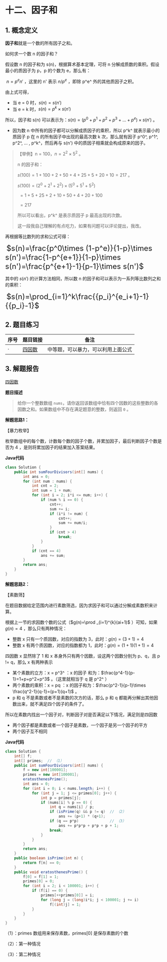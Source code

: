 # 十二、因子和

## 1. 概念定义

**因子和**就是一个数的所有因子之和。

如何求一个数 n 的因子和？

假设数 n 的因子和为 s(n)，根据算术基本定理，可将 n 分解成质数的乘积。假设最小的质因子为 p，p 的个数为 e，那么有：

​														$n=p^en'$ ，这里的 n' 表示 $n/p^e$ ，即除 p^e^ 外的其他质因子之积。

由上式可得，

+ 当 e = 0 时，$s(n)=s(n')$ 
+ 当 e = k 时，$s(n)=p^k\times s(n')$ 

所以，因子和 s(n) 可以表示为：$s(n)=(p^0+p^1+p^2+p^3+...+p^e)\times s(n')$ 。

+ 因为数 n 中所有的因子都可以分解成质因子的乘积，所以 p^k^ 就表示最小的质因子 p 在 n 的所有因子中出现的最高次数 k 次，那么就有因子 p^0^, p^1^, p^2^, ... , p^k^，然后再与 s(n') 中的质因子相乘就会构成原来的因子。

> 【举例】n = 100，$n=2^2\times 5^2$ 。
>
> n 的因子和： 
>
> $s(100)=1+100+2+50+4+25+5+20+10=217$ 。
>
> $s(100)=(2^0+2^1+2^2)\times (5^0+5^1+5^2)$
>
> ​			$= 1+5+25+2+10+50+4+20+100$
>
> ​			$= 217$
>
> 所以可以看出，p^k^ 是表示质因子 p 最高出现的次数。
>
> 这一段我自己理解的有点吃力，如果有问题可以评论提出，我改。

再根据等比数列的求和公式可得：

​							<font size=5px>$s(n)=\frac{p^0\times (1-p^e)}{1-p}\times s(n')=\frac{1-p^{e+1}}{1-p}\times s(n')=\frac{p^{e+1}-1}{p-1}\times s(n')$</font>   

其中的 $s(n')$ 的计算方法相同，所以数 n 的因子和可以表示为一系列等比数列之和的乘积：

​														<font size=5px>$s(n)=\prod_{i=1}^k\frac{{p_i}^{e_i+1}-1}{{p_i}-1}$ </font> 

## 2. 题目练习

| 序号 | 题目链接                                                     | 备注                               |
| ---- | ------------------------------------------------------------ | ---------------------------------- |
| ·    | [四因数](https://leetcode.cn/problems/four-divisors/description/) | 中等题，可以暴力，可以利用上面公式 |

## 3. 解题报告

  [四因数](https://leetcode.cn/problems/four-divisors/description/)

**题目描述**

> 给你一个整数数组 `nums`，请你返回该数组中恰有四个因数的这些整数的各因数之和。如果数组中不存在满足题意的整数，则返回 `0` 。

**解题思路1：**

【暴力枚举】

枚举数组中的每个数，计数每个数的因子个数，并累加因子，最后判断因子个数是否为 4 ，是则将累加因子的结果加入答案结果。

**Java代码**

```java
class Solution {
    public int sumFourDivisors(int[] nums) {
        int ans = 0;
        for (int num : nums) {
            int cnt = 2;
            int sum = 1 + num;
            for (int i = 2; i*i <= num; i++) {
                if (num % i == 0) {
                    cnt++;
                    sum += i;
                    if (i*i != num) {
                        cnt++;
                        sum += num/i;
                    }
                    if (cnt > 4)
                        break;
                }
            }
            if (cnt == 4) 
                ans += sum;
        }
        return ans;
    }
}
```

**解题思路2：**

【素数筛】

在题目数据给定范围内进行素数筛选，因为求因子和可以通过分解成素数积来计算。

根据上一节的求因数个数的公式（$g(n)=\prod _{i=1}^{k}(ai+1)$ ）可知，如果 $g(n)=4$ ，那么只有两种情况：

+ 整数 x 只有一个质因数，对应的指数为 3，此时：$g(n)=(3+1)=4$ 
+ 整数 x 有两个质因数，对应的指数都为 1，此时：$g(n)=(1+1)(1+1) = 4$ 

四因数 x 显然除了 1 和 x 本身外只有两个因数，设这两个因数分别为 p、q，且 p != q，那么 x 有两种表示

+ 某个素数的立方：x = p^3^  ：x 的因子	和为：$\frac{p^4-1}{p-1}=1+p+p^2+p^3$ 。（这里就相当于 q 是 p^2^ ）
+ 两个素数的乘积：x = pq ：x 的因子和为：$\frac{p^2-1}{p-1}\times \frac{q^2-1}{q-1}=(p+1)(q+1)$ 。
+ p 和 q 不是素数或者不是素数的次方的话，那么 p 和 q 都能再分解出其他因数出来，就不满足四个因子的条件了。

所以在素数内找出一个因子对，判断因子对是否满足以下情况，满足则是四因数

+ 两个因子都是素数或者一个因子是素数，一个因子是另一个因子的平方
+ 两个因子互不相同

**Java代码**

```java
class Solution {
    int[] f;
    int[] primes;  // （1）
    public int sumFourDivisors(int[] nums) {
        f = new int[100001];
        primes = new int[100001];
        eratosthenesPrime();
        int ans = 0;
        for (int i = 0; i < nums.length; i++) {
            for (int j = 1; j <= primes[0]; j++) {
                int p = primes[j];
                if (nums[i] % p == 0) {
                    int q = nums[i] / p;
                    if (isPrime(q) && p != q)  // （2）
                        ans += (p+1) * (q+1);
                    if (q == p*p)			   // （3）
                        ans += p*p*p + p*p + p + 1;
                    break;
                }
            }
        }
        return ans;
    }
    public boolean isPrime(int n) {
        return f[n] == 0;
    }
    public void eratosthenesPrime() {
        f[0] = f[1] = 1;
        primes[0] = 0;
        for (int i = 2; i < 100001; i++) {
            if (f[i] == 0) {
                primes[++primes[0]] = i;
                for (long j = (long)i*i; j < 100001; j += i) 
                    f[(int)j] = 1;
            }
        }
    }
}
```

（1）：primes 数组用来保存素数，primes[0] 是保存素数的个数

（2）：第一种情况

（3）：第二种情况
